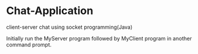 # Chat-Application
client-server chat using socket programming(Java)


Initially run the MyServer program followed by MyClient program in another command prompt.
